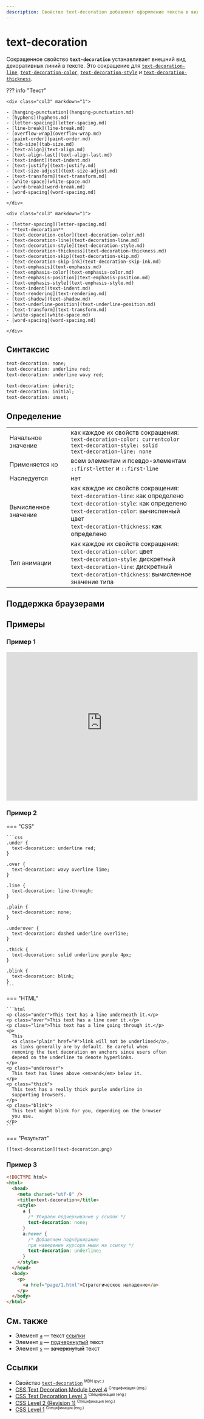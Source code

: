 ```yaml
---
description: Свойство text-decoration добавляет оформление текста в виде его подчёркивания, перечёркивания или линии над текстом
---
```


# text-decoration

Сокращенное свойство **`text-decoration`** устанавливает внешний вид декоративных линий в тексте. Это сокращение для [`text-decoration-line`](text-decoration-line.md), [`text-decoration-color`](text-decoration-color.md), [`text-decoration-style`](text-decoration-style.md) и [`text-decoration-thickness`](text-decoration-thickness.md).

??? info "Текст"

    <div class="col3" markdown="1">

    - [hanging-punctuation](hanging-punctuation.md)
    - [hyphens](hyphens.md)
    - [letter-spacing](letter-spacing.md)
    - [line-break](line-break.md)
    - [overflow-wrap](overflow-wrap.md)
    - [paint-order](paint-order.md)
    - [tab-size](tab-size.md)
    - [text-align](text-align.md)
    - [text-align-last](text-align-last.md)
    - [text-indent](text-indent.md)
    - [text-justify](text-justify.md)
    - [text-size-adjust](text-size-adjust.md)
    - [text-transform](text-transform.md)
    - [white-space](white-space.md)
    - [word-break](word-break.md)
    - [word-spacing](word-spacing.md)

    </div>

    <div class="col3" markdown="1">

    - [letter-spacing](letter-spacing.md)
    - **text-decoration**
    - [text-decoration-color](text-decoration-color.md)
    - [text-decoration-line](text-decoration-line.md)
    - [text-decoration-style](text-decoration-style.md)
    - [text-decoration-thickness](text-decoration-thickness.md)
    - [text-decoration-skip](text-decoration-skip.md)
    - [text-decoration-skip-ink](text-decoration-skip-ink.md)
    - [text-emphasis](text-emphasis.md)
    - [text-emphasis-color](text-emphasis-color.md)
    - [text-emphasis-position](text-emphasis-position.md)
    - [text-emphasis-style](text-emphasis-style.md)
    - [text-indent](text-indent.md)
    - [text-rendering](text-rendering.md)
    - [text-shadow](text-shadow.md)
    - [text-underline-position](text-underline-position.md)
    - [text-transform](text-transform.md)
    - [white-space](white-space.md)
    - [word-spacing](word-spacing.md)

    </div>

## Синтаксис

```css
text-decoration: none;
text-decoration: underline red;
text-decoration: underline wavy red;

text-decoration: inherit;
text-decoration: initial;
text-decoration: unset;
```

## Определение

|                      |                                                                                                                                                                                                                    |
| -------------------- | ------------------------------------------------------------------------------------------------------------------------------------------------------------------------------------------------------------------ |
| Начальное значение   | как каждое их свойств сокращения:<br>`text-decoration-color: currentcolor`<br>`text-decoration-style: solid`<br>`text-decoration-line: none`                                                                       |
| Применяется ко       | всем элементам и псевдо-элементам `::first-letter` и `::first-line`                                                                                                                                                |
| Наследуется          | нет                                                                                                                                                                                                                |
| Вычисленное значение | как каждое их свойств сокращения:<br>`text-decoration-line`: как определено<br>`text-decoration-style`: как определено<br>`text-decoration-color`: вычисленный цвет<br>`text-decoration-thickness`: как определено |
| Тип анимации         | как каждое их свойств сокращения:<br>`text-decoration-color`: цвет<br>`text-decoration-style`: дискретный<br>`text-decoration-line`: дискретный<br>`text-decoration-thickness`: вычисленное значение типа          |

## Поддержка браузерами

<p class="ciu_embed" data-feature="mdn-css__properties__text-decoration" data-periods="future_1,current,past_1,past_2" data-accessible-colours="false"></p>

## Примеры

### Пример 1

<iframe class="interactive" frameborder="0" height="390" src="https://interactive-examples.mdn.mozilla.net/pages/css/text-decoration.html" title="MDN Web Docs Interactive Example" width="100%"></iframe>

### Пример 2

=== "CSS"

    ```css
    .under {
      text-decoration: underline red;
    }

    .over {
      text-decoration: wavy overline lime;
    }

    .line {
      text-decoration: line-through;
    }

    .plain {
      text-decoration: none;
    }

    .underover {
      text-decoration: dashed underline overline;
    }

    .thick {
      text-decoration: solid underline purple 4px;
    }

    .blink {
      text-decoration: blink;
    }
    ```

=== "HTML"

    ```html
    <p class="under">This text has a line underneath it.</p>
    <p class="over">This text has a line over it.</p>
    <p class="line">This text has a line going through it.</p>
    <p>
      This
      <a class="plain" href="#">link will not be underlined</a>,
      as links generally are by default. Be careful when
      removing the text decoration on anchors since users often
      depend on the underline to denote hyperlinks.
    </p>
    <p class="underover">
      This text has lines above <em>and</em> below it.
    </p>
    <p class="thick">
      This text has a really thick purple underline in
      supporting browsers.
    </p>
    <p class="blink">
      This text might blink for you, depending on the browser
      you use.
    </p>
    ```

=== "Результат"

    ![text-decoration](text-decoration.png)

### Пример 3

```html
<!DOCTYPE html>
<html>
  <head>
    <meta charset="utf-8" />
    <title>text-decoration</title>
    <style>
      a {
        /* Убираем подчеркивание у ссылок */
        text-decoration: none;
      }
      a:hover {
        /* Добавляем подчёркивание 
		при наведении курсора мыши на ссылку */
        text-decoration: underline;
      }
    </style>
  </head>
  <body>
    <p>
      <a href="page/1.html">Стратегическое нападение</a>
    </p>
  </body>
</html>
```

## См. также

- Элемент [`a`](/html/a/) — текст <a href="#">ссылки</a>
- Элемент [`u`](/html/u/) — <u>подчеркнутый</u> текст
- Элемент [`s`](/html/s/) — <s>зачеркнутый</s> текст

## Ссылки

- Свойство [`text-decoration`](https://developer.mozilla.org/ru/docs/Web/CSS/text-decoration) <sup><small>MDN (рус.)</small></sup>
- [CSS Text Decoration Module Level 4](https://drafts.csswg.org/css-text-decor-4/) <sup><small>Спецификация (eng.)</small></sup>
- [CSS Text Decoration Level 3](https://drafts.csswg.org/css-text-decor-3/#text-decoration-property) <sup><small>Спецификация (eng.)</small></sup>
- [CSS Level 2 (Revision 1)](http://www.w3.org/TR/CSS2/text.html#lining-striking-props) <sup><small>Спецификация (eng.)</small></sup>
- [CSS Level 1](http://www.w3.org/TR/CSS1/#text-decoration) <sup><small>Спецификация (eng.)</small></sup>

